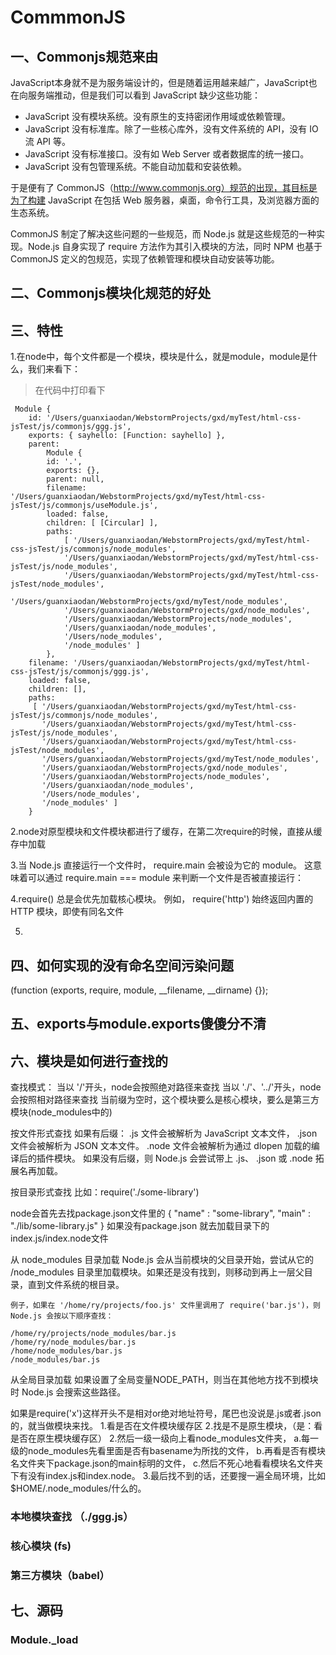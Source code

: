 # CommmonJS

## 一、Commonjs规范来由
JavaScript本身就不是为服务端设计的，但是随着运用越来越广，JavaScript也在向服务端推动，但是我们可以看到 JavaScript 缺少这些功能：

* JavaScript 没有模块系统。没有原生的支持密闭作用域或依赖管理。
* JavaScript 没有标准库。除了一些核心库外，没有文件系统的 API，没有 IO 流 API 等。
* JavaScript 没有标准接口。没有如 Web Server 或者数据库的统一接口。
* JavaScript 没有包管理系统。不能自动加载和安装依赖。

于是便有了 CommonJS（http://www.commonjs.org）规范的出现，其目标是为了构建 JavaScript 在包括 Web 服务器，桌面，命令行工具，及浏览器方面的生态系统。

CommonJS 制定了解决这些问题的一些规范，而 Node.js 就是这些规范的一种实现。Node.js 自身实现了 require 方法作为其引入模块的方法，同时 NPM 也基于 CommonJS 定义的包规范，实现了依赖管理和模块自动安装等功能。

## 二、Commonjs模块化规范的好处




## 三、特性
1.在node中，每个文件都是一个模块，模块是什么，就是module，module是什么，我们来看下： 
> 在代码中打印看下
```
 Module {
    id: '/Users/guanxiaodan/WebstormProjects/gxd/myTest/html-css-jsTest/js/commonjs/ggg.js',
    exports: { sayhello: [Function: sayhello] },
    parent:
        Module {
        id: '.',
        exports: {},
        parent: null,
        filename: '/Users/guanxiaodan/WebstormProjects/gxd/myTest/html-css-jsTest/js/commonjs/useModule.js',
        loaded: false,
        children: [ [Circular] ],
        paths:
            [ '/Users/guanxiaodan/WebstormProjects/gxd/myTest/html-css-jsTest/js/commonjs/node_modules',
            '/Users/guanxiaodan/WebstormProjects/gxd/myTest/html-css-jsTest/js/node_modules',
            '/Users/guanxiaodan/WebstormProjects/gxd/myTest/html-css-jsTest/node_modules',
            '/Users/guanxiaodan/WebstormProjects/gxd/myTest/node_modules',
            '/Users/guanxiaodan/WebstormProjects/gxd/node_modules',
            '/Users/guanxiaodan/WebstormProjects/node_modules',
            '/Users/guanxiaodan/node_modules',
            '/Users/node_modules',
            '/node_modules' ] 
        },
    filename: '/Users/guanxiaodan/WebstormProjects/gxd/myTest/html-css-jsTest/js/commonjs/ggg.js',
    loaded: false,
    children: [],
    paths:
     [ '/Users/guanxiaodan/WebstormProjects/gxd/myTest/html-css-jsTest/js/commonjs/node_modules',
       '/Users/guanxiaodan/WebstormProjects/gxd/myTest/html-css-jsTest/js/node_modules',
       '/Users/guanxiaodan/WebstormProjects/gxd/myTest/html-css-jsTest/node_modules',
       '/Users/guanxiaodan/WebstormProjects/gxd/myTest/node_modules',
       '/Users/guanxiaodan/WebstormProjects/gxd/node_modules',
       '/Users/guanxiaodan/WebstormProjects/node_modules',
       '/Users/guanxiaodan/node_modules',
       '/Users/node_modules',
       '/node_modules' ] 
    }

```

2.node对原型模块和文件模块都进行了缓存，在第二次require的时候，直接从缓存中加载

3.当 Node.js 直接运行一个文件时， require.main 会被设为它的 module。 这意味着可以通过 require.main === module 来判断一个文件是否被直接运行：

4.require() 总是会优先加载核心模块。 例如， require('http') 始终返回内置的 HTTP 模块，即使有同名文件

5.



## 四、如何实现的没有命名空间污染问题
(function (exports, require, module, __filename, __dirname) {});





## 五、exports与module.exports傻傻分不清







## 六、模块是如何进行查找的
查找模式：
当以 '/'开头，node会按照绝对路径来查找
当以 './'、'../'开头，node会按照相对路径来查找
当前缀为空时，这个模块要么是核心模块，要么是第三方模块(node_modules中的)


按文件形式查找
    如果有后缀：
        .js 文件会被解析为 JavaScript 文本文件， 
        .json 文件会被解析为 JSON 文本文件。 
        .node 文件会被解析为通过 dlopen 加载的编译后的插件模块。
    如果没有后缀，则 Node.js 会尝试带上 .js、 .json 或 .node 拓展名再加载。


按目录形式查找
比如：require('./some-library')
<!-- 会先以文件形式查找，找不到的话：再用目录形式查 -->
node会首先去找package.json文件里的
{ "name" : "some-library",
  "main" : "./lib/some-library.js" } 
如果没有package.json
就去加载目录下的index.js/index.node文件


从 node_modules 目录加载
Node.js 会从当前模块的父目录开始，尝试从它的 /node_modules 目录里加载模块。如果还是没有找到，则移动到再上一层父目录，直到文件系统的根目录。
```
例子，如果在 '/home/ry/projects/foo.js' 文件里调用了 require('bar.js')，则 Node.js 会按以下顺序查找：

/home/ry/projects/node_modules/bar.js
/home/ry/node_modules/bar.js
/home/node_modules/bar.js
/node_modules/bar.js
```

从全局目录加载
如果设置了全局变量NODE_PATH，则当在其他地方找不到模块时 Node.js 会搜索这些路径。



如果是require('x')这样开头不是相对or绝对地址符号，尾巴也没说是.js或者.json的，就当做模块来找。
1.看是否在文件模块缓存区
2.找是不是原生模块，（是：看是否在原生模块缓存区）
2.然后一级一级向上看node_modules文件夹，
    a.每一级的node_modules先看里面是否有basename为所找的文件，
    b.再看是否有模块名文件夹下package.json的main标明的文件，
    c.然后不死心地看看模块名文件夹下有没有index.js和index.node。
3.最后找不到的话，还要搜一遍全局环境，比如$HOME/.node_modules/什么的。


### 本地模块查找 （./ggg.js）
### 核心模块 (fs)
### 第三方模块（babel）


## 七、源码
### Module._load

